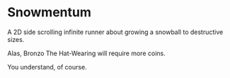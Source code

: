 # Snowmentum

A 2D side scrolling infinite runner about growing a snowball to destructive sizes.





Alas, Bronzo The Hat-Wearing will require more coins.

You understand, of course.


